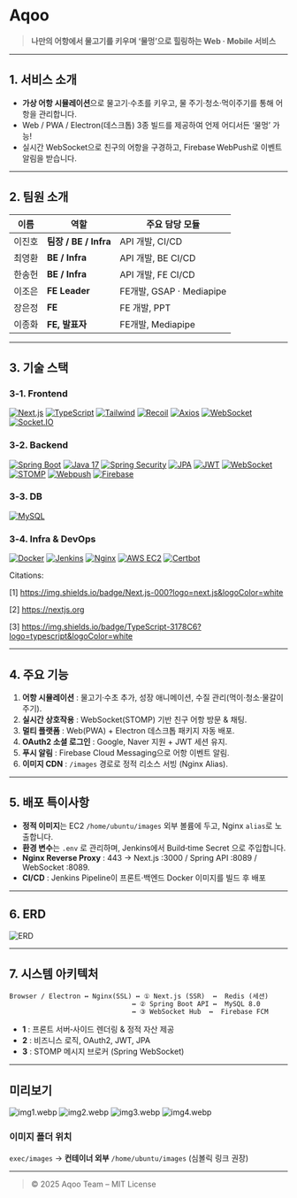 # Aqoo

> **나만의 어항에서 물고기를 키우며 ‘물멍’으로 힐링하는 Web · Mobile 서비스**

---

## 1. 서비스 소개
- **가상 어항 시뮬레이션**으로 물고기·수초를 키우고, 물 주기·청소·먹이주기를 통해 어항을 관리합니다.
- Web / PWA / Electron(데스크톱) 3종 빌드를 제공하여 언제 어디서든 ‘물멍’ 가능!
- 실시간 WebSocket으로 친구의 어항을 구경하고, Firebase WebPush로 이벤트 알림을 받습니다.

---

## 2. 팀원 소개
| 이름 | 역할 | 주요 담당 모듈 |
|------|------|----------------|
| 이진호 | **팀장 / BE / Infra** | API 개발, CI/CD |
| 최영환 | **BE / Infra** | API 개발, BE CI/CD |
| 한송헌 | **BE / Infra** | API 개발, FE CI/CD |
| 이조은 | **FE Leader** | FE개발, GSAP · Mediapipe |
| 장은정 | **FE** | FE 개발, PPT |
| 이종화 | **FE, 발표자** | FE개발, Mediapipe |

---

## 3. 기술 스택
### 3‑1. Frontend
[![Next.js](https://img.shields.io/badge/Next.js-000?logo=next.js&logoColor=white)](https://nextjs.org)
[![TypeScript](https://img.shields.io/badge/TypeScript-3178C6?logo=typescript&logoColor=white)](https://www.typescriptlang.org)
[![Tailwind](https://img.shields.io/badge/TailwindCSS-06B6D4?logo=tailwindcss&logoColor=white)](https://tailwindcss.com)
[![Recoil](https://img.shields.io/badge/Recoil-3578E5?logo=recoil&logoColor=white)](https://recoiljs.org)
[![Axios](https://img.shields.io/badge/Axios-5A29E4?logo=axios&logoColor=white)](https://axios-http.com)
[![WebSocket](https://img.shields.io/badge/WebSocket-35495E?logo=websocket&logoColor=white)]()
[![Socket.IO](https://img.shields.io/badge/Socket.IO-010101?logo=socket.io&logoColor=white)]()

### 3‑2. Backend
[![Spring Boot](https://img.shields.io/badge/Spring Boot-6DB33F?logo=spring&logoColor=white)](https://spring.io)
[![Java 17](https://img.shields.io/badge/Java 17-007396?logo=openjdk&logoColor=white)](https://openjdk.org)
[![Spring Security](https://img.shields.io/badge/Spring Security-6DB33F?logo=spring&logoColor=white)]()
[![JPA](https://img.shields.io/badge/JPA-59666C?logo=hibernate&logoColor=white)]()
[![JWT](https://img.shields.io/badge/JWT-000000?logo=jsonwebtokens&logoColor=white)]()
[![WebSocket](https://img.shields.io/badge/WebSocket-35495E?logo=websocket&logoColor=white)]()
[![STOMP](https://img.shields.io/badge/STOMP-4F4F4F?logo=stomp&logoColor=white)]()
[![Webpush](https://img.shields.io/badge/Webpush-FF4500?logo=webpush&logoColor=white)]()
[![Firebase](https://img.shields.io/badge/Firebase-FFCA28?logo=firebase&logoColor=black)]()

### 3‑3. DB
[![MySQL](https://img.shields.io/badge/MySQL-4479A1?logo=mysql&logoColor=white)](https://mysql.com)

### 3‑4. Infra & DevOps
[![Docker](https://img.shields.io/badge/Docker-2496ED?logo=docker&logoColor=white)](https://docker.com)
[![Jenkins](https://img.shields.io/badge/Jenkins-D24939?logo=jenkins&logoColor=white)](https://jenkins.io)
[![Nginx](https://img.shields.io/badge/Nginx-009639?logo=nginx&logoColor=white)](https://nginx.org)
[![AWS EC2](https://img.shields.io/badge/AWS EC2-FF9900?logo=amazonaws&logoColor=white)](https://aws.amazon.com/ec2)
[![Certbot](https://img.shields.io/badge/Certbot-003A70?logo=letsencrypt&logoColor=white)](https://certbot.eff.org)

Citations:

[1] https://img.shields.io/badge/Next.js-000?logo=next.js&logoColor=white

[2] https://nextjs.org

[3] https://img.shields.io/badge/TypeScript-3178C6?logo=typescript&logoColor=white

---

## 4. 주요 기능
1. **어항 시뮬레이션** : 물고기·수초 추가, 성장 애니메이션, 수질 관리(먹이·청소·물갈이 주기).
2. **실시간 상호작용** : WebSocket(STOMP) 기반 친구 어항 방문 & 채팅.
3. **멀티 플랫폼** : Web(PWA) + Electron 데스크톱 패키지 자동 배포.
4. **OAuth2 소셜 로그인** : Google, Naver 지원 + JWT 세션 유지.
5. **푸시 알림** : Firebase Cloud Messaging으로 어항 이벤트 알림.
6. **이미지 CDN** : `/images` 경로로 정적 리소스 서빙 (Nginx Alias).

---

## 5. 배포 특이사항
- **정적 이미지**는 EC2 `/home/ubuntu/images` 외부 볼륨에 두고, Nginx `alias`로 노출합니다.
- **환경 변수**는 `.env` 로 관리하며, Jenkins에서 Build‑time Secret 으로 주입합니다.
- **Nginx Reverse Proxy** : 443 → Next.js :3000 / Spring API :8089 / WebSocket :8089.
- **CI/CD** : Jenkins Pipeline이 프론트·백엔드 Docker 이미지를 빌드 후 배포

---

## 6. ERD
![ERD](ERD-20.png)

---

## 7. 시스템 아키텍처
```
Browser / Electron ↔ Nginx(SSL) ↔ ① Next.js (SSR)  ↔  Redis (세션)
                               ↔ ② Spring Boot API ↔  MySQL 8.0
                               ↔ ③ WebSocket Hub  ↔  Firebase FCM
```
- **1** : 프론트 서버‑사이드 렌더링 & 정적 자산 제공
- **2** : 비즈니스 로직, OAuth2, JWT, JPA
- **3** : STOMP 메시지 브로커 (Spring WebSocket)

---

## 미리보기
![img1.webp](img1.webp)
![img2.webp](img2.webp)
![img3.webp](img3.webp)
![img4.webp](img4.webp)


### 이미지 폴더 위치
`exec/images` → **컨테이너 외부** `/home/ubuntu/images` (심볼릭 링크 권장)

---

> © 2025 Aqoo Team – MIT License

